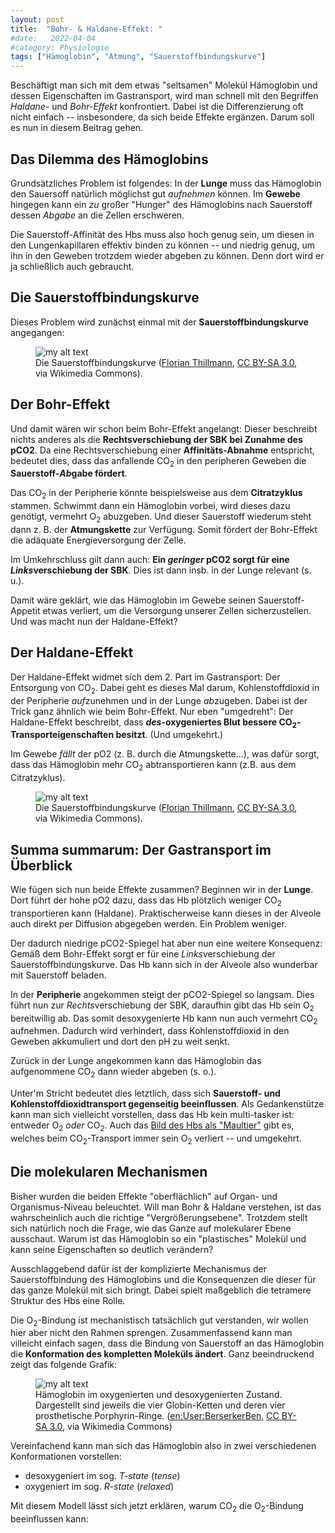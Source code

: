 ```yaml
---
layout: post
title:  "Bohr- & Haldane-Effekt: "
#date:   2022-04-04
#category: Physiologie
tags: ["Hämoglobin", "Atmung", "Sauerstoffbindungskurve"]
---
```

Beschäftigt man sich mit dem etwas "seltsamen" Molekül Hämoglobin und dessen Eigenschaften im Gastransport, wird man schnell mit den Begriffen *Haldane-* und *Bohr-Effekt* konfrontiert. Dabei ist die Differenzierung oft nicht einfach -- insbesondere, da sich beide Effekte ergänzen. Darum soll es nun in diesem Beitrag gehen.

<!--more-->

## Das Dilemma des Hämoglobins

Grundsätzliches Problem ist folgendes: In der **Lunge** muss das Hämoglobin den Sauersoff natürlich möglichst gut *aufnehmen* können. Im **Gewebe** hingegen kann ein _zu_ großer "Hunger" des Hämoglobins nach Sauerstoff dessen _Abgabe_ an die Zellen erschweren.

Die Sauerstoff-Affinität des Hbs muss also hoch genug sein, um diesen in den Lungenkapillaren effektiv binden zu können -- und niedrig genug, um ihn in den Geweben trotzdem wieder abgeben zu können. Denn dort wird er ja schließlich auch gebraucht.

## Die Sauerstoffbindungskurve

Dieses Problem wird zunächst einmal mit der **Sauerstoffbindungskurve** angegangen:
 
<figure>
  <img src="{{"/assets/img/sbk.png" | relative_url}}" alt="my alt text"/>
  <figcaption>Die Sauerstoffbindungskurve (<a href="https://commons.wikimedia.org/wiki/File:O2-Bindungskurve.png">Florian Thillmann</a>, <a href="http://creativecommons.org/licenses/by-sa/3.0/">CC BY-SA 3.0</a>, via Wikimedia Commons).</figcaption>
</figure>

## Der Bohr-Effekt

Und damit wären wir schon beim Bohr-Effekt angelangt: Dieser beschreibt nichts anderes als die **Rechtsverschiebung der SBK bei Zunahme des pCO2**. Da eine Rechtsverschiebung einer **Affinitäts-Abnahme** entspricht, bedeutet dies, dass das anfallende CO<sub>2</sub> in den peripheren Geweben die **Sauerstoff-*Ab*gabe fördert**. 

Das CO<sub>2</sub> in der Peripherie könnte beispielsweise aus dem **Citratzyklus** stammen. Schwimmt dann ein Hämoglobin vorbei, wird dieses dazu genötigt, vermehrt O<sub>2</sub> abuzgeben. Und dieser Sauerstoff wiederum steht dann z. B. der **Atmungskette** zur Verfügung. Somit fördert der Bohr-Effekt die adäquate Energieversorgung der Zelle.

Im Umkehrschluss gilt dann auch: **Ein *geringer* pCO2 sorgt für eine *Links*verschiebung der SBK**. Dies ist dann insb. in der Lunge relevant (s. u.). 

Damit wäre geklärt, wie das Hämoglobin im Gewebe seinen Sauerstoff-Appetit etwas verliert, um die Versorgung unserer Zellen sicherzustellen. Und was macht nun der Haldane-Effekt?

## Der Haldane-Effekt

Der Haldane-Effekt widmet sich dem 2. Part im Gastransport: Der Entsorgung von CO<sub>2</sub>. Dabei geht es dieses Mal darum, Kohlenstoffdioxid in der Peripherie *auf*zunehmen und in der Lunge *ab*zugeben. Dabei ist der Trick ganz ähnlich wie beim Bohr-Effekt. Nur eben "umgedreht": Der Haldane-Effekt beschreibt, dass **_des_-oxygeniertes Blut bessere CO<sub>2</sub>-Transporteigenschaften besitzt**. (Und umgekehrt.)

Im Gewebe _fällt_ der pO2 (z. B. durch die Atmungskette...), was dafür sorgt, dass das Hämoglobin mehr CO<sub>2</sub> abtransportieren kann (z.B. aus dem Citratzyklus).

<figure>
  <img src="{{"/assets/img/haldane-graph.svg" | relative_url}}" alt="my alt text"/>
  <figcaption>Die Sauerstoffbindungskurve (<a href="https://commons.wikimedia.org/wiki/File:O2-Bindungskurve.png">Florian Thillmann</a>, <a href="http://creativecommons.org/licenses/by-sa/3.0/">CC BY-SA 3.0</a>, via Wikimedia Commons).</figcaption>
</figure>

## Summa summarum: Der Gastransport im Überblick

Wie fügen sich nun beide Effekte zusammen? Beginnen wir in der **Lunge**. Dort führt der hohe pO2 dazu, dass das Hb plötzlich weniger CO<sub>2</sub> transportieren kann (Haldane). Praktischerweise kann dieses in der Alveole auch direkt per Diffusion abgegeben werden. Ein Problem weniger. 

Der dadurch niedrige pCO2-Spiegel hat aber nun eine weitere Konsequenz: Gemäß dem Bohr-Effekt sorgt er für eine *Links*verschiebung der Sauerstoffbindungskurve. Das Hb kann sich in der Alveole also wunderbar mit Sauerstoff beladen. 

In der **Peripherie** angekommen steigt der pCO2-Spiegel so langsam. Dies führt nun zur *Rechts*verschiebung der SBK, daraufhin gibt das Hb sein O<sub>2</sub> bereitwillig ab. Das somit desoxygenierte Hb kann nun auch vermehrt CO<sub>2</sub> aufnehmen. Dadurch wird verhindert, dass Kohlenstoffdioxid in den Geweben akkumuliert und dort den pH zu weit senkt. 

Zurück in der Lunge angekommen kann das Hämoglobin das aufgenommene CO<sub>2</sub> dann wieder abgeben (s. o.). 

Unter'm Stricht bedeutet dies letztlich, dass sich **Sauerstoff- und Kohlenstoffdioxidtransport gegenseitig beeinflussen**. Als Gedankenstütze kann man sich vielleicht vorstellen, dass das Hb kein multi-tasker ist: entweder O<sub>2</sub> *oder* CO<sub>2</sub>. Auch das [Bild des Hbs als "Maultier"](http://physiologie.cc/Bohr-Haldane.jpg) gibt es, welches beim CO<sub>2</sub>-Transport immer sein O<sub>2</sub> verliert -- und umgekehrt.

## Die molekularen Mechanismen

Bisher wurden die beiden Effekte "oberflächlich" auf Organ- und Organismus-Niveau beleuchtet. Will man Bohr & Haldane verstehen, ist das wahrscheinlich auch die richtige "Vergrößerungsebene". Trotzdem stellt sich natürlich noch die Frage, wie das Ganze auf molekularer Ebene ausschaut. Warum ist das Hämoglobin so ein "plastisches" Molekül und kann seine Eigenschaften so deutlich verändern?

Ausschlaggebend dafür ist der komplizierte Mechanismus der Sauerstoffbindung des Hämoglobins und die Konsequenzen die dieser für das ganze Molekül mit sich bringt. Dabei spielt maßgeblich die tetramere Struktur des Hbs eine Rolle.

Die O<sub>2</sub>-Bindung ist mechanistisch tatsächlich gut verstanden, wir wollen hier aber nicht den Rahmen sprengen. Zusammenfassend kann man villeicht einfach sagen, dass die Bindung von Sauerstoff an das Hämoglobin die **Konformation des kompletten Moleküls ändert**. Ganz beeindruckend zeigt das folgende Grafik:

<figure>
  <img src="https://upload.wikimedia.org/wikipedia/commons/b/ba/Hemoglobin_t-r_state_ani.gif" alt="my alt text"/>
  <figcaption>Hämoglobin im oxygenierten und desoxygenierten Zustand. Dargestellt sind jeweils die vier Globin-Ketten und deren vier prosthetische Porphyrin-Ringe. (<a href="https://commons.wikimedia.org/wiki/File:Hemoglobin_t-r_state_ani.gif">en:User:BerserkerBen</a>, <a href="http://creativecommons.org/licenses/by-sa/3.0/">CC BY-SA 3.0</a>, via Wikimedia Commons)</figcaption>
</figure>

Vereinfachend kann man sich das Hämoglobin also in zwei verschiedenen Konformationen vorstellen:

- desoxygeniert im sog. *T-state* (*tense*)
- oxygeniert im sog. *R-state* (*relaxed*)

Mit diesem Modell lässt sich jetzt erklären, warum CO<sub>2</sub> die O<sub>2</sub>-Bindung beeinflussen kann: 



